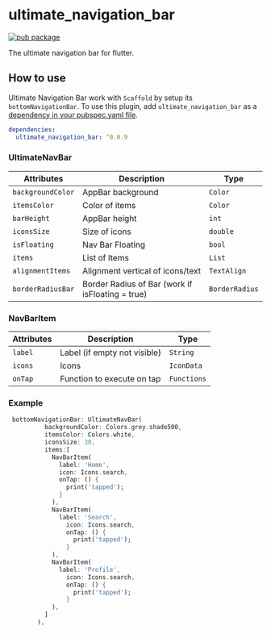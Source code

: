 # ultimate_navigation_bar
[![pub package](https://img.shields.io/pub/v/ultimate_navigation_bar.svg)](https://pub.dev/packages/ultimate_navigation_bar)

The ultimate navigation bar for flutter.

## How to use
Ultimate Navigation Bar work with `Scaffold` by setup its `bottomNavigationBar`.
To use this plugin, add `ultimate_navigation_bar` as a [dependency in your pubspec.yaml file](https://flutter.dev/docs/development/platform-integration/platform-channels).

```yaml
dependencies:
  ultimate_navigation_bar: ^0.0.9
```

### UltimateNavBar

| Attributes        | Description                                     | Type          |
|-------------------|-------------------------------------------------|---------------|
| `backgroundColor` | AppBar background                               | `Color`       |
| `itemsColor`      | Color of items                                  | `Color`       |
| `barHeight`       | AppBar height                                   | `int`         |
| `iconsSize`       | Size of icons                                   | `double`      |
| `isFloating`      | Nav Bar Floating                                | `bool`        |
| `items`           | List of Items                                   | `List`        |
| `alignmentItems`   | Alignment vertical of icons/text                | `TextAlign`   |
| `borderRadiusBar` | Border Radius of Bar (work if isFloating = true) | `BorderRadius` |

### NavBarItem

| Attributes      | Description                                                                          | Type |
|-----------------|------------------|------------|
| `label` | Label (if empty not visible)                                                                    | `String` |
| `icons`          | Icons                                                                       | `IconData` |
| `onTap`          | Function to execute on tap                                                                        | `Functions` |

### Example

``` dart
 bottomNavigationBar: UltimateNavBar(
          backgroundColor: Colors.grey.shade500,
          itemsColor: Colors.white,
          iconsSize: 30,
          items:[
            NavBarItem(
              label: 'Home',
              icon: Icons.search,
              onTap: () {
                print('tapped');
              }
            ),
            NavBarItem(
              label: 'Search',
                icon: Icons.search,
                onTap: () {
                  print('tapped');
                }
            ),
            NavBarItem(
              label: 'Profile',
                icon: Icons.search,
                onTap: () {
                  print('tapped');
                }
            ),
          ]
        ),
```
